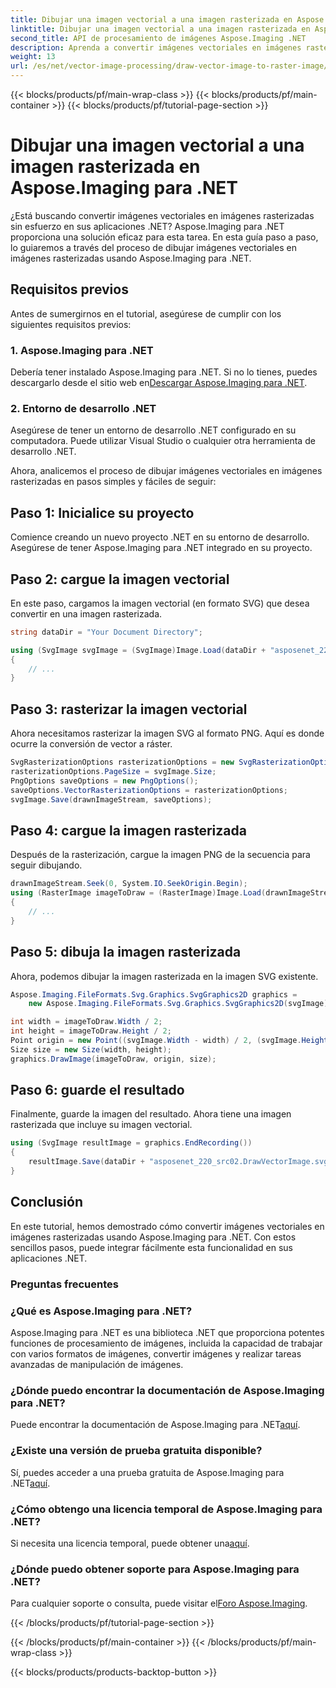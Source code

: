 ```yaml
---
title: Dibujar una imagen vectorial a una imagen rasterizada en Aspose.Imaging para .NET
linktitle: Dibujar una imagen vectorial a una imagen rasterizada en Aspose.Imaging para .NET
second_title: API de procesamiento de imágenes Aspose.Imaging .NET
description: Aprenda a convertir imágenes vectoriales en imágenes rasterizadas en .NET usando Aspose.Imaging. Una guía paso a paso para un procesamiento de imágenes eficiente.
weight: 13
url: /es/net/vector-image-processing/draw-vector-image-to-raster-image/
---
```


{{< blocks/products/pf/main-wrap-class >}}
{{< blocks/products/pf/main-container >}}
{{< blocks/products/pf/tutorial-page-section >}}

# Dibujar una imagen vectorial a una imagen rasterizada en Aspose.Imaging para .NET


¿Está buscando convertir imágenes vectoriales en imágenes rasterizadas sin esfuerzo en sus aplicaciones .NET? Aspose.Imaging para .NET proporciona una solución eficaz para esta tarea. En esta guía paso a paso, lo guiaremos a través del proceso de dibujar imágenes vectoriales en imágenes rasterizadas usando Aspose.Imaging para .NET. 

## Requisitos previos

Antes de sumergirnos en el tutorial, asegúrese de cumplir con los siguientes requisitos previos:

### 1. Aspose.Imaging para .NET

 Debería tener instalado Aspose.Imaging para .NET. Si no lo tienes, puedes descargarlo desde el sitio web en[Descargar Aspose.Imaging para .NET](https://releases.aspose.com/imaging/net/).

### 2. Entorno de desarrollo .NET

Asegúrese de tener un entorno de desarrollo .NET configurado en su computadora. Puede utilizar Visual Studio o cualquier otra herramienta de desarrollo .NET.

Ahora, analicemos el proceso de dibujar imágenes vectoriales en imágenes rasterizadas en pasos simples y fáciles de seguir:

## Paso 1: Inicialice su proyecto

Comience creando un nuevo proyecto .NET en su entorno de desarrollo. Asegúrese de tener Aspose.Imaging para .NET integrado en su proyecto.

## Paso 2: cargue la imagen vectorial

En este paso, cargamos la imagen vectorial (en formato SVG) que desea convertir en una imagen rasterizada.

```csharp
string dataDir = "Your Document Directory";

using (SvgImage svgImage = (SvgImage)Image.Load(dataDir + "asposenet_220_src02.svg"))
{
    // ...
}
```

## Paso 3: rasterizar la imagen vectorial

Ahora necesitamos rasterizar la imagen SVG al formato PNG. Aquí es donde ocurre la conversión de vector a ráster.

```csharp
SvgRasterizationOptions rasterizationOptions = new SvgRasterizationOptions();
rasterizationOptions.PageSize = svgImage.Size;
PngOptions saveOptions = new PngOptions();
saveOptions.VectorRasterizationOptions = rasterizationOptions;
svgImage.Save(drawnImageStream, saveOptions);
```

## Paso 4: cargue la imagen rasterizada

Después de la rasterización, cargue la imagen PNG de la secuencia para seguir dibujando.

```csharp
drawnImageStream.Seek(0, System.IO.SeekOrigin.Begin);
using (RasterImage imageToDraw = (RasterImage)Image.Load(drawnImageStream))
{
    // ...
}
```

## Paso 5: dibuja la imagen rasterizada

Ahora, podemos dibujar la imagen rasterizada en la imagen SVG existente.

```csharp
Aspose.Imaging.FileFormats.Svg.Graphics.SvgGraphics2D graphics =
    new Aspose.Imaging.FileFormats.Svg.Graphics.SvgGraphics2D(svgImage);

int width = imageToDraw.Width / 2;
int height = imageToDraw.Height / 2;
Point origin = new Point((svgImage.Width - width) / 2, (svgImage.Height - height) / 2);
Size size = new Size(width, height);
graphics.DrawImage(imageToDraw, origin, size);
```

## Paso 6: guarde el resultado

Finalmente, guarde la imagen del resultado. Ahora tiene una imagen rasterizada que incluye su imagen vectorial.

```csharp
using (SvgImage resultImage = graphics.EndRecording())
{
    resultImage.Save(dataDir + "asposenet_220_src02.DrawVectorImage.svg");
}
```

## Conclusión

En este tutorial, hemos demostrado cómo convertir imágenes vectoriales en imágenes rasterizadas usando Aspose.Imaging para .NET. Con estos sencillos pasos, puede integrar fácilmente esta funcionalidad en sus aplicaciones .NET.

### Preguntas frecuentes

### ¿Qué es Aspose.Imaging para .NET?
Aspose.Imaging para .NET es una biblioteca .NET que proporciona potentes funciones de procesamiento de imágenes, incluida la capacidad de trabajar con varios formatos de imágenes, convertir imágenes y realizar tareas avanzadas de manipulación de imágenes.

### ¿Dónde puedo encontrar la documentación de Aspose.Imaging para .NET?
 Puede encontrar la documentación de Aspose.Imaging para .NET[aquí](https://reference.aspose.com/imaging/net/).

### ¿Existe una versión de prueba gratuita disponible?
 Sí, puedes acceder a una prueba gratuita de Aspose.Imaging para .NET[aquí](https://releases.aspose.com/).

### ¿Cómo obtengo una licencia temporal de Aspose.Imaging para .NET?
 Si necesita una licencia temporal, puede obtener una[aquí](https://purchase.aspose.com/temporary-license/).

### ¿Dónde puedo obtener soporte para Aspose.Imaging para .NET?
 Para cualquier soporte o consulta, puede visitar el[Foro Aspose.Imaging](https://forum.aspose.com/).

{{< /blocks/products/pf/tutorial-page-section >}}

{{< /blocks/products/pf/main-container >}}
{{< /blocks/products/pf/main-wrap-class >}}

{{< blocks/products/products-backtop-button >}}
